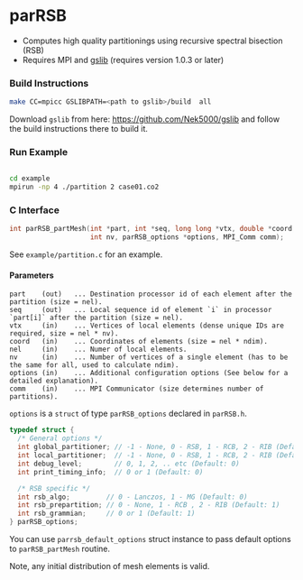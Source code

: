 # parRSB

* Computes high quality partitionings using recursive spectral bisection (RSB)
* Requires MPI and [gslib](https://github.com/gslib/gslib) (requires version 1.0.3 or later)

### Build Instructions

```sh
make CC=mpicc GSLIBPATH=<path to gslib>/build  all
```

Download `gslib` from here: https://github.com/Nek5000/gslib and follow the build
instructions there to build it.

### Run Example

```sh

cd example
mpirun -np 4 ./partition 2 case01.co2
```

### C Interface

```C
int parRSB_partMesh(int *part, int *seq, long long *vtx, double *coord, int nel,
                    int nv, parRSB_options *options, MPI_Comm comm);
```

See `example/partition.c` for an example.

#### Parameters

```text
part    (out)   ... Destination processor id of each element after the partition (size = nel).
seq     (out)   ... Local sequence id of element `i` in processor `part[i]` after the partition (size = nel).
vtx     (in)    ... Vertices of local elements (dense unique IDs are required, size = nel * nv).
coord   (in)    ... Coordinates of elements (size = nel * ndim).
nel     (in)    ... Numer of local elements.
nv      (in)    ... Number of vertices of a single element (has to be the same for all, used to calculate ndim).
options (in)    ... Additional configuration options (See below for a detailed explanation).
comm    (in)    ... MPI Communicator (size determines number of partitions).
```

`options` is a `struct` of type `parRSB_options` declared in `parRSB.h`.
```C
typedef struct {
  /* General options */
  int global_partitioner; // -1 - None, 0 - RSB, 1 - RCB, 2 - RIB (Default: 0)
  int local_partitioner;  // -1 - None, 0 - RSB, 1 - RCB, 2 - RIB (Default: -1)
  int debug_level;        // 0, 1, 2, .. etc (Default: 0)
  int print_timing_info;  // 0 or 1 (Default: 0)

  /* RSB specific */
  int rsb_algo;         // 0 - Lanczos, 1 - MG (Default: 0)
  int rsb_prepartition; // 0 - None, 1 - RCB , 2 - RIB (Default: 1)
  int rsb_grammian;     // 0 or 1 (Default: 1)
} parRSB_options;
```

You can use `parrsb_default_options` struct instance to pass default options
to `parRSB_partMesh` routine.

Note, any initial distribution of mesh elements is valid.
